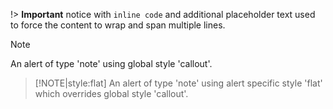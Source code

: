 

!> **Important** notice with `inline code` and additional placeholder text used
to force the content to wrap and span multiple lines.

> [!NOTE] 
> An alert of type 'note' using global style 'callout'.

> [!NOTE|style:flat]
> An alert of type 'note' using alert specific style 'flat' which overrides global style 'callout'.